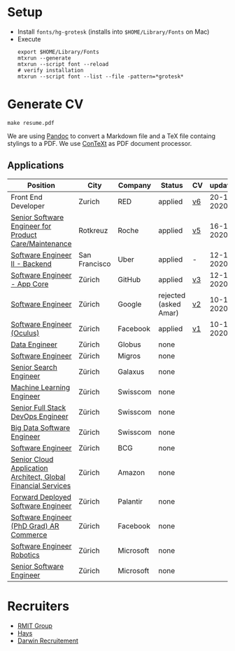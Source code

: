 # Setup
- Install `fonts/hg-grotesk` (installs into `$HOME/Library/Fonts` on Mac)
- Execute
  ```
  export $HOME/Library/Fonts
  mtxrun --generate
  mtxrun --script font --reload
  # verify installation 
  mtxrun --script font --list --file -pattern=*grotesk*
  ```

# Generate CV
`make resume.pdf` 

We are using [Pandoc](https://pandoc.org/) to convert a Markdown file and a TeX file containg stylings to a PDF. We use [ConTeXt](https://en.wikipedia.org/wiki/ConTeXt) as PDF document processor. 

## Applications
| Position                                                                                                                                                                                                                                                                                                                                               | City          | Company   | Status                | CV                      | updated    |
| ------------------------------------------------------------------------------------------------------------------------------------------------------------------------------------------------------------------------------------------------------------------------------------------------------------------------------------------------------ | ------------- | --------- | --------------------- | ----------------------- | ---------- |
| Front End Developer                                                                                                                                                                                                                                                                                                                                    | Zurich        | RED       | applied               | [v6](versions/v6.pdf)   | 20-11-2020 |
| [Senior Software Engineer for Product Care/Maintenance](https://www.roche.com/careers/jobs/jobsearch/job.htm?id=E-202011-128537&locale=en&title=Senior+Software+Engineer+for+Product+Care+%2F+Product+Maintenance)                                                                                                                                     | Rotkreuz      | Roche     | applied               | [v5](./versions/v5.pdf) | 16-11-2020 |
| [Software Engineer II - Backend](https://www.uber.com/global/en/careers/list/62645/?iis=marketing&iisn=Linkedin&iisp=paid&linkedin_sponsored=sponsored&rx_campaign=Linkedin1&rx_group=1462&rx_job=62645&rx_medium=post&rx_r=none&rx_source=Linkedin&rx_ts=20201112T071531Z&rx_viewer=d3366c1420e911eb8c331ff38f5095791c38f05fa8cf4f0e90f613c624dc37de) | San Francisco | Uber      | applied               | -                       | 12-11-2020 |
| [Software Engineer - App Core](https://www.linkedin.com/jobs/view/2265964600/?refId=v8fZXNcSl2clEvRdnq5pow%3D%3D)                                                                                                                                                                                                                                      | Zürich        | GitHub    | applied               | [v3](./versions/v3.pdf) | 12-11-2020 |
| [Software Engineer](https://careers.google.com/jobs/results/74943397959213766-software-engineer/?company=Google&company=Google%20Fiber&company=YouTube&employment_type=FULL_TIME&hl=en_US&jlo=en_US&location=Zurich,%20Switzerland&q=software%20engineer&sort_by=relevance)                                                                            | Zürich        | Google    | rejected (asked Amar) | [v2](./versions/v2.pdf) | 10-11-2020 |
| [Software Engineer (Oculus)](https://www.facebook.com/careers/jobs/2343388732342252/)                                                                                                                                                                                                                                                                  | Zürich        | Facebook  | applied               | [v1](./versions/v1.pdf) | 10-11-2020 |
| [Data Engineer](https://migros-gruppe.jobs/de/unsere-unternehmen/globus/jobs/data-engineer-m-w-d-100/d6d3b467-3afc-4497-ba94-2b40b246cfd0)                                                                                                                                                                                                             | Zürich        | Globus    | none                  |                         |
| [Software Engineer](https://migros-gruppe.jobs/de/unsere-unternehmen/migros-genossenschafts-bund/jobs/software-engineer-w-m-d/8bc097f2-aa8c-44fe-97bb-fa866a8d1289)                                                                                                                                                                                    | Zürich        | Migros    | none                  |                         |
| [Senior Search Engineer](https://migros-gruppe.jobs/de/unsere-unternehmen/digitec-galaxus-ag/jobs/senior-search-engineer/7ef21cdc-2c1e-4f47-a854-d03098d03831)                                                                                                                                                                                         | Zürich        | Galaxus   | none                  |                         |
| [Machine Learning Engineer](https://jobs.swisscom.ch/professionals/offene-stellen/young-professionals/machine-learning-engineer/597b9051-2f17-4fe9-a4fd-290fd3b54583)                                                                                                                                                                                  | Zürich        | Swisscom  | none                  |                         |
| [Senior Full Stack DevOps Engineer](https://jobs.swisscom.ch/professionals/offene-stellen/specialists-and-management-positions/senior-full-stack-devops-engineer/2fab98b0-8a93-4358-8bf2-f6e16d2b44fb)                                                                                                                                                 | Zürich        | Swisscom  | none                  |                         |
| [Big Data Software Engineer](https://ohws.prospective.ch/public/v1/jobs/cfa8fd5c-f525-4cf9-9943-fcf307845685)                                                                                                                                                                                                                                          | Zürich        | Swisscom  | none                  |                         |
| [Software Engineer](https://talent.bcg.com/en_US/apply/FolderDetail/CEMA-WESA-Gamma-X-Software-Engineer/10026323)                                                                                                                                                                                                                                      | Zürich        | BCG       | none                  |                         |
| [Senior Cloud Application Architect, Global Financial Services](https://www.amazon.jobs/en/jobs/1285233/senior-cloud-application-architect-global-financial-services)                                                                                                                                                                                  | Zürich        | Amazon    | none                  |                         |
| [Forward Deployed Software Engineer](https://jobs.lever.co/palantir/b46312f7-89c8-4447-bf01-931e45243d1a)                                                                                                                                                                                                                                              | Zürich        | Palantir  | none                  |                         |
| [Software Engineer (PhD Grad) AR Commerce](https://www.facebook.com/careers/jobs/1042541159524108/)                                                                                                                                                                                                                                                    | Zürich        | Facebook  | none                  |                         |
| [Software Engineer Robotics](https://careers.microsoft.com/us/en/job/928612/Software-Engineer-Robotics)                                                                                                                                                                                                                                                | Zürich        | Microsoft | none                  |                         |
| [Senior Software Engineer](https://careers.microsoft.com/us/en/job/923253/Senior-Software-Engineer)                                                                                                                                                                                                                                                    | Zürich        | Microsoft | none                  |                         |

# Recruiters
- [RMIT Group](https://www.rmgroup.ch/en/)
- [Hays](https://www.hays.ch/)
- [Darwin Recruitement](https://www.darwinrecruitment.com/)